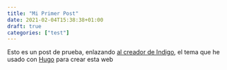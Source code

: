```yaml
---
title: "Mi Primer Post"
date: 2021-02-04T15:38:38+01:00
draft: true
categories: ["test"]
---
```

Esto es un post de prueba, enlazando [al creador de Indigo][angelostavrow], el tema que he usado con [Hugo][hugo] para crear esta web

[angelostavrow]: https://angelostavrow.com/
[hugo]: https://gohugo.io/
